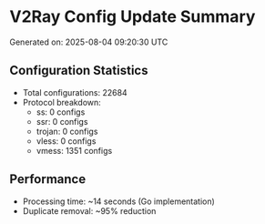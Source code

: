 # V2Ray Config Update Summary
Generated on: 2025-08-04 09:20:30 UTC

## Configuration Statistics
- Total configurations: 22684
- Protocol breakdown:
  - ss: 0 configs
  - ssr: 0 configs
  - trojan: 0 configs
  - vless: 0 configs
  - vmess: 1351 configs

## Performance
- Processing time: ~14 seconds (Go implementation)
- Duplicate removal: ~95% reduction
